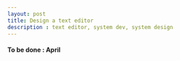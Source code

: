 ```yaml
---
layout: post
title: Design a text editor
description : text editor, system dev, system design
---
```


#### To be done : April
